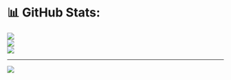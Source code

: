 # 📊 GitHub Stats:
![](https://github-readme-stats.vercel.app/api?username=Ruth558-coder&theme=dark&hide_border=false&include_all_commits=false&count_private=false)<br/>
![](https://github-readme-streak-stats.herokuapp.com/?user=Ruth558-coder&theme=dark&hide_border=false)<br/>
![](https://github-readme-stats.vercel.app/api/top-langs/?username=Ruth558-coder&theme=dark&hide_border=false&include_all_commits=false&count_private=false&layout=compact)

---
[![](https://visitcount.itsvg.in/api?id=Ruth558-coder&icon=0&color=0)](https://visitcount.itsvg.in)

<!-- Proudly created with GPRM ( https://gprm.itsvg.in ) -->

